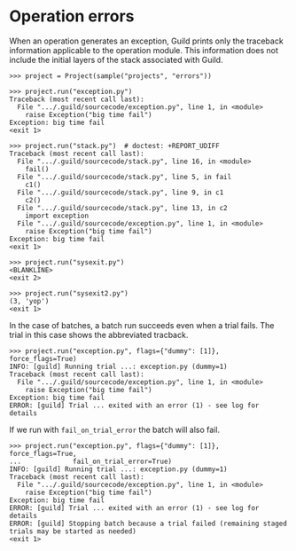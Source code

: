 # Operation errors

When an operation generates an exception, Guild prints only the
traceback information applicable to the operation module. This
information does not include the initial layers of the stack
associated with Guild.

    >>> project = Project(sample("projects", "errors"))

    >>> project.run("exception.py")
    Traceback (most recent call last):
      File ".../.guild/sourcecode/exception.py", line 1, in <module>
        raise Exception("big time fail")
    Exception: big time fail
    <exit 1>

    >>> project.run("stack.py")  # doctest: +REPORT_UDIFF
    Traceback (most recent call last):
      File ".../.guild/sourcecode/stack.py", line 16, in <module>
        fail()
      File ".../.guild/sourcecode/stack.py", line 5, in fail
        c1()
      File ".../.guild/sourcecode/stack.py", line 9, in c1
        c2()
      File ".../.guild/sourcecode/stack.py", line 13, in c2
        import exception
      File ".../.guild/sourcecode/exception.py", line 1, in <module>
        raise Exception("big time fail")
    Exception: big time fail
    <exit 1>

    >>> project.run("sysexit.py")
    <BLANKLINE>
    <exit 2>

    >>> project.run("sysexit2.py")
    (3, 'yop')
    <exit 1>

In the case of batches, a batch run succeeds even when a trial
fails. The trial in this case shows the abbreviated tracback.

    >>> project.run("exception.py", flags={"dummy": [1]}, force_flags=True)
    INFO: [guild] Running trial ...: exception.py (dummy=1)
    Traceback (most recent call last):
      File ".../.guild/sourcecode/exception.py", line 1, in <module>
        raise Exception("big time fail")
    Exception: big time fail
    ERROR: [guild] Trial ... exited with an error (1) - see log for details

If we run with `fail_on_trial_error` the batch will also fail.

    >>> project.run("exception.py", flags={"dummy": [1]}, force_flags=True,
    ...             fail_on_trial_error=True)
    INFO: [guild] Running trial ...: exception.py (dummy=1)
    Traceback (most recent call last):
      File ".../.guild/sourcecode/exception.py", line 1, in <module>
        raise Exception("big time fail")
    Exception: big time fail
    ERROR: [guild] Trial ... exited with an error (1) - see log for details
    ERROR: [guild] Stopping batch because a trial failed (remaining staged
    trials may be started as needed)
    <exit 1>

